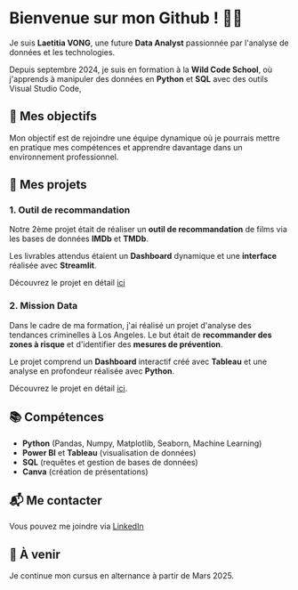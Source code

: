 # Bienvenue sur mon Github ! 👋🏼

Je suis **Laetitia VONG**, une future **Data Analyst** passionnée par l'analyse de données et les technologies. 

Depuis septembre 2024, je suis en formation à la **Wild Code School**, où j'apprends à manipuler des données en **Python** et **SQL** avec des outils Visual Studio Code,

## 🎯 Mes objectifs

Mon objectif est de rejoindre une équipe dynamique où je pourrais mettre en pratique mes compétences et apprendre davantage dans un environnement professionnel.

## 💼 Mes projets
### 1. **Outil de recommandation**
Notre 2ème projet était de réaliser un **outil de recommandation** de films via les bases de données **IMDb** et **TMDb**.

Les livrables attendus étaient un **Dashboard** dynamique et une **interface** réalisée avec **Streamlit**.


Découvrez le projet en détail [ici](https://github.com/Laetitia-Vg/P2-WCS2024-Outil_recommandation)


### 2. **Mission Data**
Dans le cadre de ma formation, j'ai réalisé un projet d'analyse des tendances criminelles à Los Angeles. Le but était de **recommander des zones à risque** et d'identifier des **mesures de prévention**.

Le projet comprend un **Dashboard** interactif créé avec **Tableau** et une analyse en profondeur réalisée avec **Python**. 

Découvrez le projet en détail [ici](https://github.com/Laetitia-Vg/Mission_data).

## 📚 Compétences

- **Python** (Pandas, Numpy, Matplotlib, Seaborn, Machine Learning)
- **Power BI** et **Tableau** (visualisation de données)
- **SQL** (requêtes et gestion de bases de données)
- **Canva** (création de présentations)
  
## 📬 Me contacter

Vous pouvez me joindre via [LinkedIn](https://www.linkedin.com/in/laetitia-vong/)

## 🚀 À venir

Je continue mon cursus en alternance à partir de Mars 2025.


